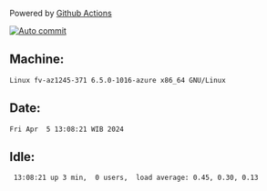 Powered by [Github Actions](https://github.com/features/actions)

[![Auto commit](https://github.com/hiage/workstation/workflows/Auto%20commit/badge.svg)](https://github.com/hiage/workstation/actions?query=workflow%3A%22Auto+commit%22)

## Machine:
```
Linux fv-az1245-371 6.5.0-1016-azure x86_64 GNU/Linux
```
## Date:
```
Fri Apr  5 13:08:21 WIB 2024
```
## Idle:
```
 13:08:21 up 3 min,  0 users,  load average: 0.45, 0.30, 0.13
```
